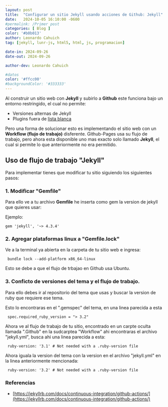 ```yaml
---
layout: post
title:  "Configurar un sitio Jekyll usando acciones de Github: Jekyll"
date:   2024-10-05 16:10:00 -0600
#permalink: /Primer post
categories: [ Blog ]
color: '#b0b013'
author: Leonardo Cahuich
tag: [jekyll, lunr-js, html5, html, js, programacion]

date-in: 2024-09-26
date-out: 2024-09-26

author-dev: Leonardo Cahuich

#datos
color: '#ffcc00'
#backgroundColor: '#333333'
---
```

Al construir un sitio web con **Jekyll** y subirlo a **Github** este funciona bajo un entorno restringido,
el cual no permite:

- Versiones alternas de Jekyll
- Plugins fuera de [lista blanca](https://pages.github.com/versions/)

Pero una forma de solucionar esto es implementando el sitio web con un **Workflow (flujo de trabajo)** disferente.
Github-Pages usa su flujo de trabajo, pero ahora esta disponible uno mas exacto solo llamado **Jekyll**,
el cual si permite lo que anteriormente no era permitido.

## Uso de flujo de trabajo "Jekyll"

Para implementar tienes que modificar tu sitio siguiendo los siguientes pasos:

### 1. Modificar "Gemfile"

Para ello ve a tu archivo **Gemfile** he inserta como gem la version de jekyll que quieres usar:

Ejemplo:

```
gem 'jekyll', '~> 4.3.4'
```

### 2. Agregar plataformas linux a "Gemfile.lock"

Ve a la terminal ya abierta en la carpeta de tu sitio web e ingresa:

```
 bundle lock --add-platform x86_64-linux
```

Esto se debe a que el flujo de trbajao en Github usa Ubuntu.

### 3. Conficto de versiones del tema y el flujo de trabajo.

Para ello debes ir al repositorio del tema que usas y buscar la version de ruby que requiere ese tema.

Esto lo encontraras en el ".gemspec" del tema, en una linea parecida a esta

```
 spec.required_ruby_version = "> 3.2"
```

Ahora ve al flujo de trabajo de tu sitio, encontrado en un carpte oculta llamada ".Github" en la sudcarptea "Workflow"
ahi encontraras el archivo "jekyll.yml", busca ahi una linea parecida a esta:

```
 ruby-version: '3.1' # Not needed with a .ruby-version file
```

Ahora iguala la version del tema con la version en el archivo "jekyll.yml" en la linea anteriormente mencionada:

```
 ruby-version: '3.2' # Not needed with a .ruby-version file
```

### Referencias

- [https://jekyllrb.com/docs/continuous-integration/github-actions/](https://jekyllrb.com/docs/continuous-integration/github-actions/)